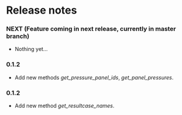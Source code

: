 # Release notes

### NEXT (Feature coming in next release, currently in master branch)
- Nothing yet...

### 0.1.2
- Add new methods *get_pressure_panel_ids*, *get_panel_pressures*.

### 0.1.2
- Add new method *get_resultcase_names*.
